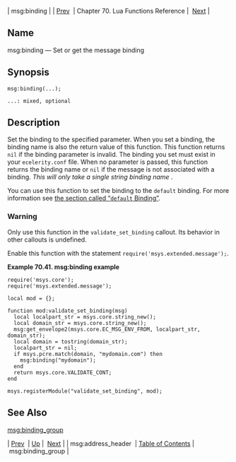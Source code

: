 | msg:binding |
| [Prev](lua.ref.msg_address_header)  | Chapter 70. Lua Functions Reference |  [Next](lua.ref.msg_binding_group) |

<a name="lua.ref.msg_binding"></a>
## Name

msg:binding — Set or get the message binding

<a name="idp16645104"></a>
## Synopsis

`msg:binding(...);`

`...: mixed, optional`<a name="idp16648064"></a>
## Description

Set the binding to the specified parameter. When you set a binding, the binding name is also the return value of this function. This function returns `nil` if the binding parameter is invalid. The binding you set must exist in your `ecelerity.conf` file. When no parameter is passed, this function returns the binding name or `nil` if the message is not associated with a binding. *This will only take a single string binding name* .

You can use this function to set the binding to the `default` binding. For more information see [the section called “`default` Binding”](conf.ref.binding#conf.ref.binding.default "default Binding").

### Warning

Only use this function in the `validate_set_binding` callout. Its behavior in other callouts is undefined.

Enable this function with the statement `require('msys.extended.message');`.

<a name="lua.ref.msg_binding.example"></a>

**Example 70.41. msg:binding example**

```
require('msys.core');
require('msys.extended.message');

local mod = {};

function mod:validate_set_binding(msg)
  local localpart_str = msys.core.string_new();
  local domain_str = msys.core.string_new();
  msg:get_envelope2(msys.core.EC_MSG_ENV_FROM, localpart_str, domain_str);
  local domain = tostring(domain_str);
  localpart_str = nil;
  if msys.pcre.match(domain, "mydomain.com") then
    msg:binding("mydomain");
  end
  return msys.core.VALIDATE_CONT;
end

msys.registerModule("validate_set_binding", mod);
```

<a name="idp16658640"></a>
## See Also

[msg:binding_group](lua.ref.msg_binding_group "msg:binding_group")

| [Prev](lua.ref.msg_address_header)  | [Up](lua.function.details) |  [Next](lua.ref.msg_binding_group) |
| msg:address_header  | [Table of Contents](index) |  msg:binding_group |

